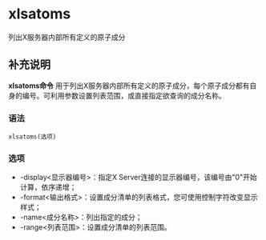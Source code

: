 # xlsatoms

列出X服务器内部所有定义的原子成分

## 补充说明

**xlsatoms命令** 用于列出X服务器内部所有定义的原子成分，每个原子成分都有自身的编号。可利用参数设置列表范围，或直接指定欲查询的成分名称。

### 语法

```text
xlsatoms(选项)
```

### 选项

* -display&lt;显示器编号&gt;：指定X Server连接的显示器编号，该编号由"0"开始计算，依序递增；
* -format&lt;输出格式&gt;：设置成分清单的列表格式，您可使用控制字符改变显示样式；
* -name&lt;成分名称&gt;：列出指定的成分；
* -range&lt;列表范围&gt;：设置成分清单的列表范围。

